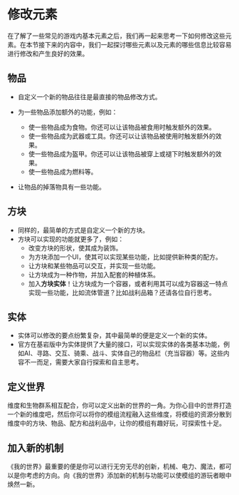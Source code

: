 # 修改元素

在了解了一些常见的游戏内基本元素之后，我们再一起来思考一下如何修改这些元素。在本节接下来的内容中，我们一起探讨哪些元素以及元素的哪些信息比较容易进行修改和产生良好的效果。

## 物品

- 自定义一个新的物品往往是最直接的物品修改方式。
- 为一些物品添加额外的功能，例如：
  - 使一些物品成为食物。你还可以让该物品被食用时触发额外的效果。
  - 使一些物品成为武器或工具。你还可以让该物品被使用时触发额外的效果。
  - 使一些物品成为盔甲。你还可以让该物品被穿上或褪下时触发额外的效果。
  - 使一些物品成为燃料等。

- 让物品的掉落物具有一些功能。

## 方块

- 同样的，最简单的方式是自定义一个新的方块。
- 方块可以实现的功能就更多了，例如：
  - 改变方块的形状，使其成为装饰。
  - 为方块添加一个UI，使其可以实现某些功能，比如提供新种类的配方。
  - 让方块和某些物品可以交互，并实现一些功能。
  - 让方块成为一种作物，并加入配套的种植体系。
  - 加入**方块实体**！让方块成为一个容器，或者利用其可以成为容器这一特点实现一些功能，比如流体管道？比如战利品箱？还请各位自行思考。

## 实体

- 实体可以修改的要点纷繁复杂，其中最简单的便是定义一个新的实体。
- 官方在基岩版中为实体提供了大量的接口，可以实现实体的各类基本功能，例如AI、寻路、交互、骑乘、战斗、实体自己的物品栏（充当容器）等。这些内容不一而足，需要大家自行探索和自主思考。

## 定义世界

维度和生物群系相互配合，你可以定义出新的世界的一角。为你心目中的世界打造一个新的维度吧，然后你可以将你的模组流程融入这些维度，将模组的资源分散到维度中的方块、物品、配方和战利品中，让你的模组有趣好玩，可探索性十足。

## 加入新的机制

《我的世界》最重要的便是你可以进行无穷无尽的创新，机械、电力、魔法，都可以是你考虑的方向。向《我的世界》添加新的机制与功能可以使模组的游玩者眼中焕然一新。


